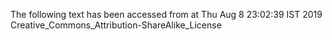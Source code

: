 The following text has been accessed from at Thu Aug 8 23:02:39 IST 2019
Creative_Commons_Attribution-ShareAlike_License
